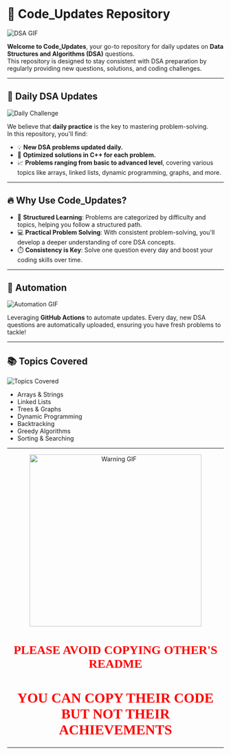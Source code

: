 # 🚀 **Code_Updates Repository**

![DSA GIF](https://media.giphy.com/media/qgQUggAC3Pfv687qPC/giphy.gif)

**Welcome to Code_Updates**, your go-to repository for daily updates on **Data Structures and Algorithms (DSA)** questions.  
This repository is designed to stay consistent with DSA preparation by regularly providing new questions, solutions, and coding challenges.

---

## 📅 **Daily DSA Updates**

![Daily Challenge](https://media.giphy.com/media/3o7aD2saalBwwftBIY/giphy.gif)

We believe that **daily practice** is the key to mastering problem-solving.  
In this repository, you'll find:
- 💡 **New DSA problems updated daily.**
- 🔑 **Optimized solutions in C++ for each problem.**
- 📈 **Problems ranging from basic to advanced level**, covering various topics like arrays, linked lists, dynamic programming, graphs, and more.

---

## 🔥 **Why Use Code_Updates?**

- 📝 **Structured Learning**: Problems are categorized by difficulty and topics, helping you follow a structured path.
- 💻 **Practical Problem Solving**: With consistent problem-solving, you'll develop a deeper understanding of core DSA concepts.
- ⏱️ **Consistency is Key**: Solve one question every day and boost your coding skills over time.

---

## 🤖 **Automation**

![Automation GIF](https://media.giphy.com/media/LmNwrBhejkK9EFP504/giphy.gif)

Leveraging **GitHub Actions** to automate updates. Every day, new DSA questions are automatically uploaded, ensuring you have fresh problems to tackle!

---

## 📚 **Topics Covered**

![Topics Covered](https://media.giphy.com/media/fwbzI2kV3Qrlpkh59e/giphy.gif)

- Arrays & Strings
- Linked Lists
- Trees & Graphs
- Dynamic Programming
- Backtracking
- Greedy Algorithms
- Sorting & Searching

---

<div align="center">
  <img src="https://i.giphy.com/media/v1.Y2lkPTc5MGI3NjExdzYwbTdzaGR2N2Rzcm1hOHkyOHZyZWlmc2Z4bXdtN250anZlOGIyYyZlcD12MV9pbnRlcm5hbF9naWZfYnlfaWQmY3Q9Zw/26his6ZeMjoxEKhlS/giphy.gif" alt="Warning GIF" width="400" height="400">
  <h1 style="color:red; font-family:'Comic Sans MS';">PLEASE AVOID COPYING OTHER'S README</h1>
  <h1 style="color:red; font-family:'Comic Sans MS'; font-size: 2rem;">YOU CAN COPY THEIR CODE BUT NOT THEIR ACHIEVEMENTS</h1>
</div>

---